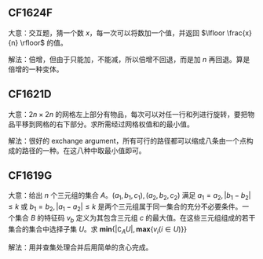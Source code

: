 ## CF1624F
大意：交互题，猜一个数 $x$，每一次可以将数加一个值，并返回 $\lfloor \frac{x}{n} \rfloor$ 的值。

解法：倍增，但由于只能加，不能减，所以倍增不回退，而是加 $n$ 再回退。算是倍增的一种变体。

## CF1621D
大意：$2n \times 2n$ 的网格左上部分有物品，每次可以对任一行和列进行旋转，要把物品平移到网格的右下部分。求所需经过网格权值和的最小值。

解法：很好的 exchange argument，所有可行的路径都可以缩成八条由一个点构成的路径的一种。在这八种中取最小值即可。

## CF1619G
大意：给出 $n$ 个三元组的集合 $A$。$(a_1,b_1,c_1),(a_2,b_2,c_2)$ 满足 $a_1=a_2,|b_1-b_2|\leq k$ 或 $b_1=b_2,|a_1-a_2|\leq k$ 是两个三元组属于同一集合的充分不必要条件。一个集合 $B$ 的特征码 $v_b$ 定义为其包含三元组 $c$ 的最大值。在这些三元组组成的若干集合的集合中选择子集 $U$。求 $\textbf{min}\{|\complement_AU|,\textbf{max}\{v_i(i\in U)\}\}$

解法：用并查集处理合并后用简单的贪心完成。